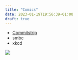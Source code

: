 ```yaml
---
title: "Comics"
date: 2023-01-19T19:56:39+01:00
draft: true
---
```


- [Commitstrip](https://www.commitstrip.com/)
- smbc
- xkcd

![](https://imgs.xkcd.com/comics/standards.png)
